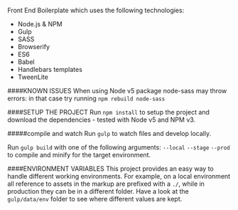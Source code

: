 Front End Boilerplate which uses the following technologies:

 - Node.js & NPM
 - Gulp
 - SASS
 - Browserify
 - ES6
 - Babel
 - Handlebars templates
 - TweenLite

####KNOWN ISSUES
When using Node v5 package node-sass may throw errors: in that case try running `npm rebuild node-sass`

####SETUP THE PROJECT
Run `npm install` to setup the project and download the dependencies - tested with Node v5 and NPM v3.

#####compile and watch
Run `gulp` to watch files and develop locally.

Run `gulp build` with one of the following arguments: `--local` `--stage` `--prod` to compile and minify for the target environment.

####ENVIRONMENT VARIABLES
This project provides an easy way to handle different working environments. For example, on a local environment all reference to assets in the markup are prefixed with a `./`, while in production they can be in a different folder. 
Have a look at the `gulp/data/env` folder to see where different values are kept. 
